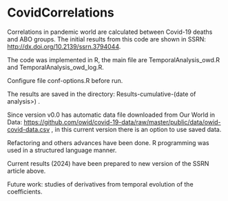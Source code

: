 # CovidCorrelations

Correlations in pandemic world are calculated between Covid-19 deaths and ABO groups. The initial results from this code are shown in SSRN: http://dx.doi.org/10.2139/ssrn.3794044.

The code was implemented in R, the main file are TemporalAnalysis_owd.R and TemporalAnalysis_owd_log.R.

Configure file conf-options.R before run.

The results are saved in the directory: Results-cumulative-(date of analysis>) .

Since version v0.0 has automatic data file downloaded from  Our World in Data: https://github.com/owid/covid-19-data/raw/master/public/data/owid-covid-data.csv , in this current version there is an option to use saved data.

Refactoring and others advances have been done. R programming was used in a structured language manner.

Current results (2024) have been prepared to new version of the SSRN article above.

Future work: studies of derivatives from temporal evolution of the coefficients.
